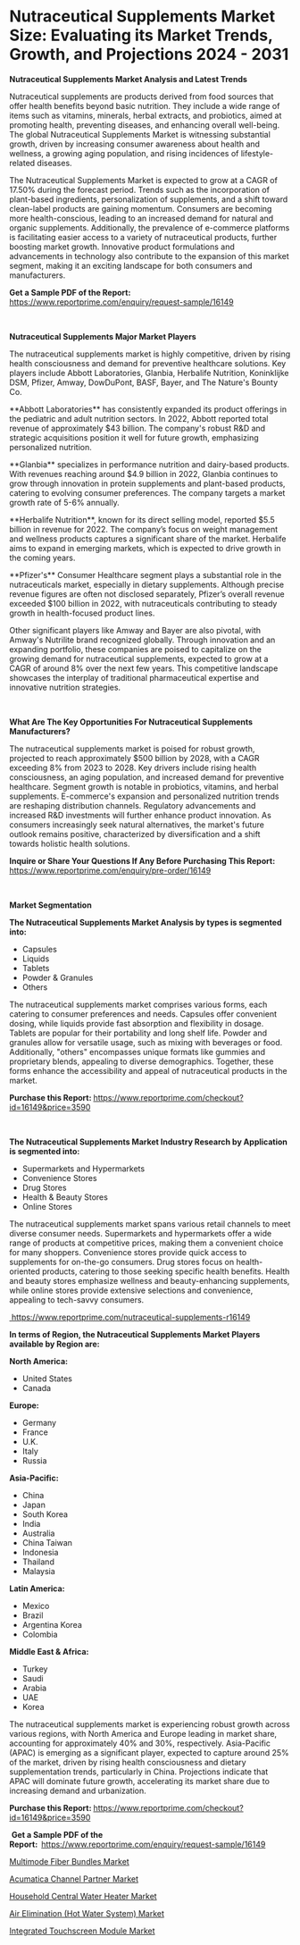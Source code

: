 <p><h1>Nutraceutical Supplements Market Size: Evaluating its Market Trends, Growth, and Projections 2024 - 2031</h1></p><p><strong>Nutraceutical Supplements Market Analysis and Latest Trends</strong></p>
<p><p>Nutraceutical supplements are products derived from food sources that offer health benefits beyond basic nutrition. They include a wide range of items such as vitamins, minerals, herbal extracts, and probiotics, aimed at promoting health, preventing diseases, and enhancing overall well-being. The global Nutraceutical Supplements Market is witnessing substantial growth, driven by increasing consumer awareness about health and wellness, a growing aging population, and rising incidences of lifestyle-related diseases. </p><p>The Nutraceutical Supplements Market is expected to grow at a CAGR of 17.50% during the forecast period. Trends such as the incorporation of plant-based ingredients, personalization of supplements, and a shift toward clean-label products are gaining momentum. Consumers are becoming more health-conscious, leading to an increased demand for natural and organic supplements. Additionally, the prevalence of e-commerce platforms is facilitating easier access to a variety of nutraceutical products, further boosting market growth. Innovative product formulations and advancements in technology also contribute to the expansion of this market segment, making it an exciting landscape for both consumers and manufacturers.</p></p>
<p><strong>Get a Sample PDF of the Report:&nbsp;</strong> <a href="https://www.reportprime.com/enquiry/request-sample/16149?utm_campaign=1103&utm_medium=2&utm_source=Github&utm_content=ia&utm_term=11102024&utm_id=nutraceutical-supplements">https://www.reportprime.com/enquiry/request-sample/16149</a></p>
<p>&nbsp;</p>
<p><strong>Nutraceutical Supplements Major Market Players</strong></p>
<p><p>The nutraceutical supplements market is highly competitive, driven by rising health consciousness and demand for preventive healthcare solutions. Key players include Abbott Laboratories, Glanbia, Herbalife Nutrition, Koninklijke DSM, Pfizer, Amway, DowDuPont, BASF, Bayer, and The Nature's Bounty Co.</p><p>**Abbott Laboratories** has consistently expanded its product offerings in the pediatric and adult nutrition sectors. In 2022, Abbott reported total revenue of approximately $43 billion. The company's robust R&D and strategic acquisitions position it well for future growth, emphasizing personalized nutrition.</p><p>**Glanbia** specializes in performance nutrition and dairy-based products. With revenues reaching around $4.9 billion in 2022, Glanbia continues to grow through innovation in protein supplements and plant-based products, catering to evolving consumer preferences. The company targets a market growth rate of 5-6% annually.</p><p>**Herbalife Nutrition**, known for its direct selling model, reported $5.5 billion in revenue for 2022. The company’s focus on weight management and wellness products captures a significant share of the market. Herbalife aims to expand in emerging markets, which is expected to drive growth in the coming years.</p><p>**Pfizer's** Consumer Healthcare segment plays a substantial role in the nutraceuticals market, especially in dietary supplements. Although precise revenue figures are often not disclosed separately, Pfizer’s overall revenue exceeded $100 billion in 2022, with nutraceuticals contributing to steady growth in health-focused product lines.</p><p>Other significant players like Amway and Bayer are also pivotal, with Amway's Nutrilite brand recognized globally. Through innovation and an expanding portfolio, these companies are poised to capitalize on the growing demand for nutraceutical supplements, expected to grow at a CAGR of around 8% over the next few years. This competitive landscape showcases the interplay of traditional pharmaceutical expertise and innovative nutrition strategies.</p></p>
<p>&nbsp;</p>
<p><strong>What Are The Key Opportunities For Nutraceutical Supplements Manufacturers?</strong></p>
<p><p>The nutraceutical supplements market is poised for robust growth, projected to reach approximately $500 billion by 2028, with a CAGR exceeding 8% from 2023 to 2028. Key drivers include rising health consciousness, an aging population, and increased demand for preventive healthcare. Segment growth is notable in probiotics, vitamins, and herbal supplements. E-commerce's expansion and personalized nutrition trends are reshaping distribution channels. Regulatory advancements and increased R&D investments will further enhance product innovation. As consumers increasingly seek natural alternatives, the market's future outlook remains positive, characterized by diversification and a shift towards holistic health solutions.</p></p>
<p><strong>Inquire or Share Your Questions If Any Before Purchasing This Report:</strong> <a href="https://www.reportprime.com/enquiry/pre-order/16149?utm_campaign=1103&utm_medium=2&utm_source=Github&utm_content=ia&utm_term=11102024&utm_id=nutraceutical-supplements">https://www.reportprime.com/enquiry/pre-order/16149</a></p>
<p>&nbsp;</p>
<p><strong>Market Segmentation</strong></p>
<p><strong>The Nutraceutical Supplements Market Analysis by types is segmented into:</strong></p>
<p><ul><li>Capsules</li><li>Liquids</li><li>Tablets</li><li>Powder & Granules</li><li>Others</li></ul></p>
<p><p>The nutraceutical supplements market comprises various forms, each catering to consumer preferences and needs. Capsules offer convenient dosing, while liquids provide fast absorption and flexibility in dosage. Tablets are popular for their portability and long shelf life. Powder and granules allow for versatile usage, such as mixing with beverages or food. Additionally, "others" encompasses unique formats like gummies and proprietary blends, appealing to diverse demographics. Together, these forms enhance the accessibility and appeal of nutraceutical products in the market.</p></p>
<p><strong>Purchase this Report:&nbsp;</strong><a href="https://www.reportprime.com/checkout?id=16149&price=3590&utm_campaign=1103&utm_medium=2&utm_source=Github&utm_content=ia&utm_term=11102024&utm_id=nutraceutical-supplements">https://www.reportprime.com/checkout?id=16149&price=3590</a></p>
<p>&nbsp;</p>
<p><strong>The Nutraceutical Supplements Market Industry Research by Application is segmented into:</strong></p>
<p><ul><li>Supermarkets and Hypermarkets</li><li>Convenience Stores</li><li>Drug Stores</li><li>Health & Beauty Stores</li><li>Online Stores</li></ul></p>
<p><p>The nutraceutical supplements market spans various retail channels to meet diverse consumer needs. Supermarkets and hypermarkets offer a wide range of products at competitive prices, making them a convenient choice for many shoppers. Convenience stores provide quick access to supplements for on-the-go consumers. Drug stores focus on health-oriented products, catering to those seeking specific health benefits. Health and beauty stores emphasize wellness and beauty-enhancing supplements, while online stores provide extensive selections and convenience, appealing to tech-savvy consumers.</p></p>
<p><a href="https://www.reportprime.com/nutraceutical-supplements-r16149?utm_campaign=1103&utm_medium=2&utm_source=Github&utm_content=ia&utm_term=11102024&utm_id=nutraceutical-supplements">&nbsp;https://www.reportprime.com/nutraceutical-supplements-r16149</a></p>
<p><strong>In terms of Region, the Nutraceutical Supplements Market Players available by Region are:</strong></p>
<p>
    <p> <strong> North America: </strong>
        <ul>
            <li>United States</li>
            <li>Canada</li>
        </ul>
        </p> 
    <p> <strong> Europe: </strong>
        <ul>
            <li>Germany</li>
            <li>France</li>
            <li>U.K.</li>
            <li>Italy</li>
            <li>Russia</li>
        </ul>
        </p> 
    <p> <strong> Asia-Pacific: </strong>
        <ul>
            <li>China</li>
            <li>Japan</li>
            <li>South Korea</li>
            <li>India</li>
            <li>Australia</li>
            <li>China Taiwan</li>
            <li>Indonesia</li>
            <li>Thailand</li>
            <li>Malaysia</li>
        </ul>
        </p> 
    <p> <strong> Latin America: </strong>
        <ul>
            <li>Mexico</li>
            <li>Brazil</li>
            <li>Argentina Korea</li>
            <li>Colombia</li>
        </ul>
        </p> 
    <p> <strong> Middle East & Africa: </strong>
        <ul>
            <li>Turkey</li>
            <li>Saudi</li>
            <li>Arabia</li>
            <li>UAE</li>
            <li>Korea</li>
        </ul>
    </p>
    </p>
<p><p>The nutraceutical supplements market is experiencing robust growth across various regions, with North America and Europe leading in market share, accounting for approximately 40% and 30%, respectively. Asia-Pacific (APAC) is emerging as a significant player, expected to capture around 25% of the market, driven by rising health consciousness and dietary supplementation trends, particularly in China. Projections indicate that APAC will dominate future growth, accelerating its market share due to increasing demand and urbanization.</p></p>
<p><strong>Purchase this Report: </strong><a href="https://www.reportprime.com/checkout?id=16149&price=3590&utm_campaign=1103&utm_medium=2&utm_source=Github&utm_content=ia&utm_term=11102024&utm_id=nutraceutical-supplements">https://www.reportprime.com/checkout?id=16149&price=3590</a></p>
<p>&nbsp;<strong>Get a Sample PDF of the Report:&nbsp;&nbsp;</strong><a href="https://www.reportprime.com/enquiry/request-sample/16149?utm_campaign=1103&utm_medium=2&utm_source=Github&utm_content=ia&utm_term=11102024&utm_id=nutraceutical-supplements">https://www.reportprime.com/enquiry/request-sample/16149</a></p>
<p><strong></strong></p>
<p><p><a href="https://www.linkedin.com/pulse/multimode-fiber-bundles-market-refracting-trends-consumer-pylte?utm_campaign=1103&utm_medium=2&utm_source=Github&utm_content=ia&utm_term=11102024&utm_id=nutraceutical-supplements">Multimode Fiber Bundles Market</a></p><p><a href="https://www.linkedin.com/pulse/acumatica-channel-partner-market-research-report-2024-2031-8f0nf?utm_campaign=1103&utm_medium=2&utm_source=Github&utm_content=ia&utm_term=11102024&utm_id=nutraceutical-supplements">Acumatica Channel Partner Market</a></p><p><a href="https://www.linkedin.com/pulse/exploring-household-central-water-heater-market-dynamics-global-91kqe?utm_campaign=1103&utm_medium=2&utm_source=Github&utm_content=ia&utm_term=11102024&utm_id=nutraceutical-supplements">Household Central Water Heater Market</a></p><p><a href="https://www.linkedin.com/pulse/air-elimination-hot-water-system-industry-sector-market-dynamics-cn15e?utm_campaign=1103&utm_medium=2&utm_source=Github&utm_content=ia&utm_term=11102024&utm_id=nutraceutical-supplements">Air Elimination (Hot Water System) Market</a></p><p><a href="https://www.linkedin.com/pulse/integrated-touchscreen-module-market-outlook-share-analysis-4zjoe?utm_campaign=1103&utm_medium=2&utm_source=Github&utm_content=ia&utm_term=11102024&utm_id=nutraceutical-supplements">Integrated Touchscreen Module Market</a></p></p>